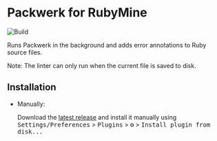 # Packwerk for RubyMine

![Build](https://github.com/vinted/packwerk-intellij/workflows/Build/badge.svg)

<!-- Plugin description -->
Runs Packwerk in the background and adds error annotations to Ruby source files.

Note: The linter can only run when the current file is saved to disk.
<!-- Plugin description end -->

## Installation
  
- Manually:

  Download the [latest release](https://github.com/vinted/packwerk-intellij/releases/latest) and install it manually using
  <kbd>Settings/Preferences</kbd> > <kbd>Plugins</kbd> > <kbd>⚙️</kbd> > <kbd>Install plugin from disk...</kbd>
